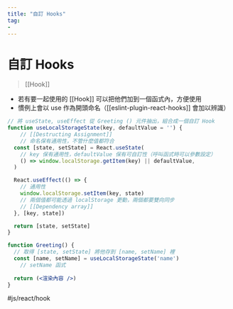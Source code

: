 ```yaml
---
title: "自訂 Hooks"
tag: 
- 
---
```

# 自訂 Hooks
>[[Hook]]

- 若有要一起使用的 [[Hook]] 可以把他們加到一個函式內，方便使用
- 慣例上會以 use 作為開頭命名（[[eslint-plugin-react-hooks]] 會加以辨識）

```jsx
// 將 useState, useEffect 從 Greeting () 元件抽出，組合成一個自訂 Hook
function useLocalStorageState(key, defaultValue = '') {
	// [[Destructing Assignment]]
	// 命名保有通用性，不管什麼值都符合
  const [state, setState] = React.useState(
    // key 保有通用性，defaultValue 保有可自訂性（呼叫函式時可以參數設定）
    () => window.localStorage.getItem(key) || defaultValue,
  )

  React.useEffect(() => {
    // 通用性
    window.localStorage.setItem(key, state)
    // 兩個值都可能透過 localStorage 更動，兩個都要雙向同步
    // [[Dependency array]]
  }, [key, state])

  return [state, setState]
}

function Greeting() {
  // 取得 [state, setState] 將他存到 [name, setName] 裡
  const [name, setName] = useLocalStorageState('name')
	// setName 函式
	
  return (<渲染內容 />)
}
```

#js/react/hook

